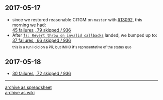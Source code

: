 ## 2017-05-17
* since we restored reasonable CITGM on `master` with [#13092](https://github.com/nodejs/node/pull/13092), this morning we had:  
  [45 failures , 79 skipped / 936](https://ci.nodejs.org/view/Node.js-citgm/job/citgm-smoker/801/testReport/)  
* After [`fs: Revert throw on invalid callbacks`](https://github.com/nodejs/node/pull/12976) landed, we bumped up to:  
  [37 failures , 66 skipped / 936](https://ci.nodejs.org/view/Node.js-citgm/job/citgm-smoker/805/testReport/)  
  <sub>this is a run I did on a PR, but IMHO it's representative of the status quo</sub> 

## 2017-05-18
* [30 failures , 72 skipped / 936](https://ci.nodejs.org/view/Node.js-citgm/job/citgm-smoker/806/testReport/)


---

[archive as spreadsheet](https://docs.google.com/spreadsheets/d/1VimEU1-gQ4aOIZxGGRqD8XVeriMUrM7nzBKgxxLQYlc/pubhtml)  
[archive as wiki](https://github.com/nodejs/node/wiki/CITGM-results-table)
